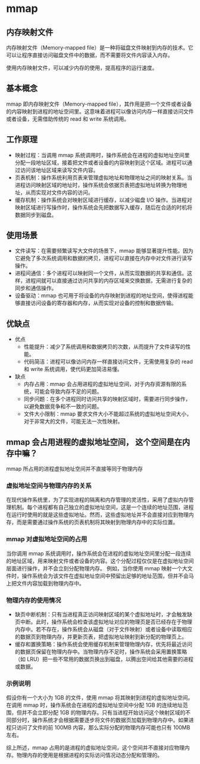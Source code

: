 # mmap

## 内存映射文件

内存映射文件（Memory-mapped file）是一种将磁盘文件映射到内存的技术。它可以让程序直接访问磁盘文件中的数据，而不需要将文件内容读入内存。

使用内存映射文件，可以减少内存的使用，提高程序的运行速度。

## 基本概念

mmap 即内存映射文件（Memory-mapped file），其作用是把一个文件或者设备的内容映射到进程的地址空间里。这意味着进程可以像访问内存一样直接访问文件或者设备，无需借助传统的 read 和 write 系统调用。

## 工作原理

- 映射过程：当调用 mmap 系统调用时，操作系统会在进程的虚拟地址空间里分配一段地址区域，接着把文件或者设备的内容映射到这个区域。进程可以通过访问该地址区域来读写文件内容。
- 页表机制：操作系统利用页表来管理虚拟地址和物理地址之间的映射关系。当进程访问映射区域的地址时，操作系统会依据页表把虚拟地址转换为物理地址，从而实现对文件内容的访问。
- 缓存机制：操作系统会对映射区域进行缓存，以减少磁盘 I/O 操作。当进程对映射区域进行写操作时，操作系统会先把数据写入缓存，随后在合适的时机将数据同步到磁盘。

## 使用场景
- 文件读写：在需要频繁读写大文件的场景下，mmap 能够显著提升性能。因为它避免了多次系统调用和数据的拷贝，进程可以直接在内存中对文件进行读写操作。
- 进程间通信：多个进程可以映射同一个文件，从而实现数据的共享和通信。这样，进程间就可以直接通过访问共享的内存区域来交换数据，无需进行复杂的同步和通信操作。
- 设备驱动：mmap 也可用于将设备的内存映射到进程的地址空间，使得进程能够直接访问设备的寄存器和内存，从而实现对设备的控制和数据传输。

## 优缺点

- 优点
    - 性能提升：减少了系统调用和数据拷贝的次数，从而提升了文件读写的性能。
    - 代码简洁：进程可以像访问内存一样直接访问文件，无需使用复杂的 read 和 write 系统调用，使代码更加简洁易懂。
- 缺点
    - 内存占用：mmap 会占用进程的虚拟地址空间，对于内存资源有限的系统，可能会导致内存不足的问题。
    - 同步问题：在多个进程同时访问共享的映射区域时，需要进行同步操作，以避免数据竞争和不一致的问题。
    - 文件大小限制：mmap 要求文件大小不能超过系统的虚拟地址空间大小，对于非常大的文件，可能无法一次性映射。

## mmap 会占用进程的虚拟地址空间， 这个空间是在内存中嘛？

mmap 所占用的进程虚拟地址空间并不直接等同于物理内存

### 虚拟地址空间与物理内存的关系

在现代操作系统里，为了实现进程的隔离和内存管理的灵活性，采用了虚拟内存管理机制。每个进程都有自己独立的虚拟地址空间，这是一个连续的地址范围，进程在运行时使用的就是这些虚拟地址。然而，这些虚拟地址并不会直接对应到物理内存，而是需要通过操作系统的页表机制将其映射到物理内存中的实际位置。

### mmap 对虚拟地址空间的占用

当你调用 mmap 系统调用时，操作系统会在进程的虚拟地址空间里分配一段连续的地址区域，用来映射文件或者设备的内容。这个分配过程仅仅是在虚拟地址空间层面进行操作，并不会立刻分配物理内存。
例如，当你使用 mmap 映射一个大文件时，操作系统会为该文件在虚拟地址空间中预留出足够的地址范围，但并不会马上把文件内容加载到物理内存中。

### 物理内存的使用情况

- 缺页中断机制：只有当进程真正访问映射区域的某个虚拟地址时，才会触发缺页中断。此时，操作系统会检查该虚拟地址对应的物理页是否已经存在于物理内存中。若不存在，操作系统会从磁盘（对于文件映射）或者设备中读取相应的数据页到物理内存，并更新页表，把虚拟地址映射到新分配的物理页上。
- 缓存和置换策略：操作系统会使用缓存机制来管理物理内存，优先将最近访问的数据页保留在物理内存中。当物理内存不足时，操作系统会采用置换策略（如 LRU）把一些不常用的数据页换出到磁盘，以腾出空间给其他需要的进程或数据。

### 示例说明

假设你有一个大小为 1GB 的文件，使用 mmap 将其映射到进程的虚拟地址空间。在调用 mmap 时，操作系统会在进程的虚拟地址空间中分配 1GB 的连续地址范围，但并不会立即分配 1GB 的物理内存。只有当进程开始访问这个映射区域的不同部分时，操作系统才会根据需要逐步将文件的数据页加载到物理内存中。如果进程只访问了文件的前 100MB 内容，那么实际分配的物理内存可能也只有 100MB 左右。

综上所述，mmap 占用的是进程的虚拟地址空间，这个空间并不直接对应物理内存。物理内存的使用是根据进程的实际访问情况动态分配和管理的。
